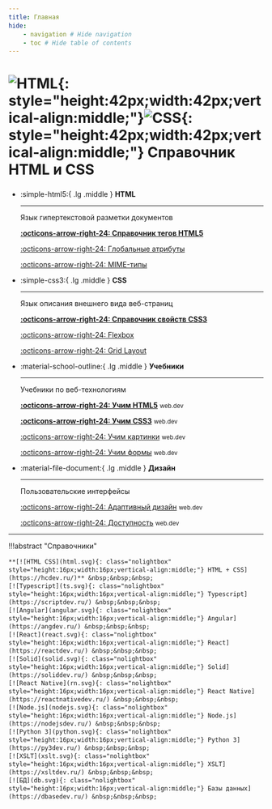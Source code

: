 ```yaml
---
title: Главная
hide:
    - navigation # Hide navigation
    - toc # Hide table of contents
---
```


# ![HTML](html.svg){: style="height:42px;width:42px;vertical-align:middle;"}![CSS](css.svg){: style="height:42px;width:42px;vertical-align:middle;"} Справочник HTML и CSS

<div class="grid cards" style="margin-top: 1.6em" markdown>

-   :simple-html5:{ .lg .middle } **HTML**

    ***

    Язык гипертекстовой разметки документов

    **[:octicons-arrow-right-24: Справочник тегов HTML5](./html/index.md)**

    [:octicons-arrow-right-24: Глобальные атрибуты](./html/uni-attr.md)

    [:octicons-arrow-right-24: MIME-типы](./html/list-mime-types.md)

-   :simple-css3:{ .lg .middle } **CSS**

    ***

    Язык описания внешнего вида веб-страниц

    **[:octicons-arrow-right-24: Справочник свойств CSS3](./css/index.md)**

    [:octicons-arrow-right-24: Flexbox](./learn/flex/index.md)

    [:octicons-arrow-right-24: Grid Layout](./learn/grid/index.md)

-   :material-school-outline:{ .lg .middle } **Учебники**

    ***

    Учебники по веб-технологиям

    **[:octicons-arrow-right-24: Учим HTML5](./learn/html5/index.md)** <small>web.dev</small>

    **[:octicons-arrow-right-24: Учим CSS3](./learn/css3/index.md)** <small>web.dev</small>

    [:octicons-arrow-right-24: Учим картинки](./learn/images/index.md) <small>web.dev</small>

    [:octicons-arrow-right-24: Учим формы](./learn/forms/index.md) <small>web.dev</small>

-   :material-file-document:{ .lg .middle } **Дизайн**

    ***

    Пользовательские интерфейсы

    [:octicons-arrow-right-24: Адаптивный дизайн](./learn/design/index.md) <small>web.dev</small>

    [:octicons-arrow-right-24: Доступность](./learn/accessibility/index.md) <small>web.dev</small>

</div>

---

!!!abstract "Справочники"

    **[![HTML CSS](html.svg){: class="nolightbox" style="height:16px;width:16px;vertical-align:middle;"} HTML + CSS](https://hcdev.ru/)** &nbsp;&nbsp;&nbsp;
    [![Typescript](ts.svg){: class="nolightbox" style="height:16px;width:16px;vertical-align:middle;"} Typescript](https://scriptdev.ru/) &nbsp;&nbsp;&nbsp;
    [![Angular](angular.svg){: class="nolightbox" style="height:16px;width:16px;vertical-align:middle;"} Angular](https://angdev.ru/) &nbsp;&nbsp;&nbsp;
    [![React](react.svg){: class="nolightbox" style="height:16px;width:16px;vertical-align:middle;"} React](https://reactdev.ru/) &nbsp;&nbsp;&nbsp;
    [![Solid](solid.svg){: class="nolightbox" style="height:16px;width:16px;vertical-align:middle;"} Solid](https://soliddev.ru/) &nbsp;&nbsp;&nbsp;
    [![React Native](rn.svg){: class="nolightbox" style="height:16px;width:16px;vertical-align:middle;"} React Native](https://reactnativedev.ru/) &nbsp;&nbsp;&nbsp;
    [![Node.js](nodejs.svg){: class="nolightbox" style="height:16px;width:16px;vertical-align:middle;"} Node.js](https://nodejsdev.ru/) &nbsp;&nbsp;&nbsp;
    [![Python 3](python.svg){: class="nolightbox" style="height:16px;width:16px;vertical-align:middle;"} Python 3](https://py3dev.ru/) &nbsp;&nbsp;&nbsp;
    [![XSLT](xslt.svg){: class="nolightbox" style="height:16px;width:16px;vertical-align:middle;"} XSLT](https://xsltdev.ru/) &nbsp;&nbsp;&nbsp;
    [![БД](db.svg){: class="nolightbox" style="height:16px;width:16px;vertical-align:middle;"} Базы данных](https://dbasedev.ru/) &nbsp;&nbsp;&nbsp;

<!--
Планы

- [SCSS](https://github.com/mikaspell/sass-site-rus/blob/rus-version/source/guide.html.haml)

- [MongoDB](https://github.com/jsmarkus/the-little-mongodb-book/blob/master/ru/mongodb.markdown)
- [MariaDB](https://oracleplsql.ru/mariadb-manual.html)

-->

